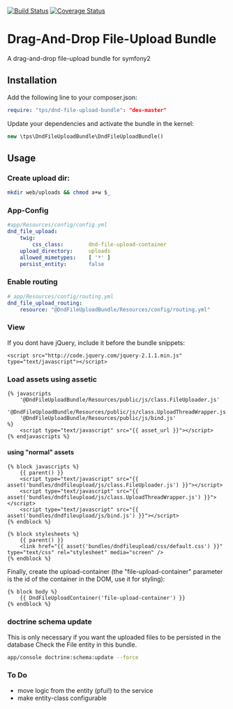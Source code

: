 [![Build Status](https://travis-ci.org/leberknecht/DndFileUploadBundle.png)](https://travis-ci.org/leberknecht/DndFileUploadBundle)
[![Coverage Status](https://coveralls.io/repos/leberknecht/DndFileUploadBundle/badge.png)](https://coveralls.io/r/leberknecht/DndFileUploadBundle)

Drag-And-Drop File-Upload Bundle
================================

A drag-and-drop file-upload bundle for symfony2

Installation
------------
Add the following line to your composer.json:

```yaml
require: "tps/dnd-file-upload-bundle": "dev-master"
```
Update your dependencies and activate the bundle in the kernel:
```php
new \tps\DndFileUploadBundle\DndFileUploadBundle()
```

Usage
-----
### Create upload dir:
```bash
mkdir web/uploads && chmod a+w $_
``` 

### App-Config
```yaml
#app/Resources/config/config.yml
dnd_file_upload:
    twig:
        css_class:        dnd-file-upload-container
    upload_directory:     uploads
    allowed_mimetypes:    [ '*' ]
    persist_entity:       false
```

### Enable routing
```yaml
# app/Resources/config/routing.yml
dnd_file_upload_routing:
    resource: "@DndFileUploadBundle/Resources/config/routing.yml"
```

### View


If you dont have jQuery, include it before the bundle snippets:
```twig
<script src="http://code.jquery.com/jquery-2.1.1.min.js" type="text/javascript"></script>
``` 

### Load assets using assetic
```twig
{% javascripts
    '@DndFileUploadBundle/Resources/public/js/class.FileUploader.js'
    '@DndFileUploadBundle/Resources/public/js/class.UploadThreadWrapper.js'
    '@DndFileUploadBundle/Resources/public/js/bind.js'
%}
    <script type="text/javascript" src="{{ asset_url }}"></script>
{% endjavascripts %}
```

#### using "normal" assets
```twig
{% block javascripts %}
    {{ parent() }}    
    <script type="text/javascript" src="{{ asset('bundles/dndfileupload/js/class.FileUploader.js') }}"></script>
    <script type="text/javascript" src="{{ asset('bundles/dndfileupload/js/class.UploadThreadWrapper.js') }}"></script>
    <script type="text/javascript" src="{{ asset('bundles/dndfileupload/js/bind.js') }}"></script>
{% endblock %}

{% block stylesheets %}
    {{ parent() }}
    <link href="{{ asset('bundles/dndfileupload/css/default.css') }}" type="text/css" rel="stylesheet" media="screen" />
{% endblock %}
```

Finally, create the upload-container (the "file-upload-container" parameter is the id of the container in the DOM, 
use it for styling):
```twig
{% block body %}
    {{ DndFileUploadContainer('file-upload-container') }}
{% endblock %}
```

### doctrine schema update

This is only necessary if you want the uploaded files to be persisted in the database
Check the File entity in this bundle.

```bash
app/console doctrine:schema:update --force
````

### To Do
- move logic from the entity (pfui!) to the service
- make entity-class configurable 
